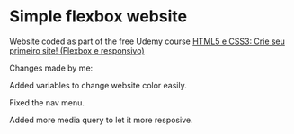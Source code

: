 # Simple flexbox website 

Website coded as part of the free Udemy course <a href="https://www.udemy.com/course/html5-e-css3-crie-seu-primeiro-site-inclui-flexbox/">HTML5 e CSS3: Crie seu primeiro site! (Flexbox e responsivo)</a>


<p>Changes made by me:</p>
        
<p>Added variables to change website color easily.</>
<p>Fixed the nav menu.</p>
<p>Added more media query to let it more resposive.</p> 
